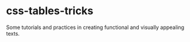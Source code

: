 # css-tables-tricks
Some tutorials and practices in creating functional and visually appealing texts.
